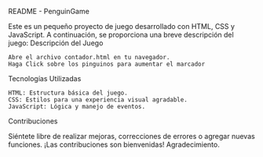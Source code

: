 README - PenguinGame

Este es un pequeño proyecto de juego desarrollado con HTML, CSS y JavaScript. A continuación, se proporciona una breve descripción del juego:
Descripción del Juego

    Abre el archivo contador.html en tu navegador.
    Haga Click sobre los pinguinos para aumentar el marcador

Tecnologías Utilizadas

    HTML: Estructura básica del juego.
    CSS: Estilos para una experiencia visual agradable.
    JavaScript: Lógica y manejo de eventos.

Contribuciones

Siéntete libre de realizar mejoras, correcciones de errores o agregar nuevas funciones. ¡Las contribuciones son bienvenidas!
Agradecimiento.
